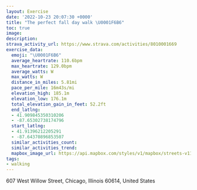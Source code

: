 ```yaml
---
layout: Exercise
date: '2022-10-23 20:07:30 +0000'
title: "The perfect fall day walk \U0001F6B6"
toc: true
image:
description:
strava_activity_url: https://www.strava.com/activities/8010001669
exercise_data:
  emoji: "\U0001F6B6"
  average_heartrate: 110.6bpm
  max_heartrate: 129.0bpm
  average_watts: W
  max_watts: W
  distance_in_miles: 5.81mi
  pace_per_mile: 16m43s/mi
  elevation_high: 185.1m
  elevation_low: 176.1m
  total_elevation_gain_in_feet: 52.2ft
  end_latlng:
  - 41.909845350310206
  - -87.65302738174796
  start_latlng:
  - 41.91396212205291
  - -87.64370896853507
  similar_activities_count:
  similar_activities_trend:
  mapbox_image_url: https://api.mapbox.com/styles/v1/mapbox/streets-v11/static/path-5+787af2-1.0(cmy~Fdp%7CuOCgIEoAAgCK_BCs%40AuJK%7BF%40qCG%7DBDgALeA%3Fc%40Iy%40EQO%5DSi%40U%7DAEIOAEE%40%5DEcA%40%5DKcABgARiAFg%40CmBBuAEyAScADIB%40BFBAk%40iCEOI%3FIc%40KQE%3FGB_Ap%40iBhAMLa%40Ve%40LsAp%40_%40JKFODiCz%40qBd%40oCj%40oC%60%40aCZa%40JkBX%7BBj%40e%40DeAXg%40FMFUD%7D%40V_APi%40DGAG%5DgB%7DC%3FGq%40_%40o%40KIG%7D%40BcBXm%40PiAb%40eAl%40g%40%5C%7B%40r%40o%40p%40i%40%5EeBx%40k%40RkAXs%40Lc%40DS%40UD%7D%40%3FSBKCg%40%3FY%3FwAOy%40O%7D%40Wo%40E_%40HQJWROPGPGd%40%40f%40DHBAV%5DPIf%40ZZF~AGz%40%40vBFrB%3FPA%60%40Ib%40%40n%40WbBUjA%5BrAcAb%40g%40LWvBaCXQXKHCJPBTRv%40RhBBFBBCAXxABd%40Hh%40FvAVpCB%7CAE%5E%3F%5CRn%40NRPQHAFDBvA%40HFHLGTBl%40OF%3FJHJADCPWJGC%3FBBXH%5CGHGDGBS%3FKCEQCIEMSQL%40%40ECC%40YTYBIHYHEDS%40KJMd%40MFGEAMA%7D%40J_%40Zc%40JIXE%60Bo%40l%40%5BPAlAc%40%7CA%5DpBi%40%7C%40It%40Ud%40YTED%3FHHR%60AP%5CFFND%60%40S%60%40BLFZ%40NAHID%3FV%40ZHT%3F%60%40RTFr%40%40ZFVRN%5EPRFZDHDBd%40BDE%40WJY%5CMRST_%40FAd%40Zh%40Q%60%40%40VOXg%40PKv%40YLKDYI_%40EkAJaAEc%40BGj%40Sh%40%3FLJB%40LEf%40KZ%3FHLHZX%60B%3FXGTCj%40ZZRXAd%40E%5CaA%5ES%5BYFGCWW_Ah%40a%40b%40i%40EG%40GL%3FPGJa%40HGBADH%5E%60%40rANGPDHALOFSPKh%40CJGDSX%3FLCDKC_%40KGO%40c%40Pc%40%40QPWFG%3FPT%40JCh%40Op%40AHDLFBXIXCJ%40d%40X%60AVTRDTCv%40DdD%40ZFLl%40N%5CB%60A%40%7CDGPLDtE%40hFHvAThGHnRD%5CJLVBx%40%3FV%40LHFRHnZLLhOSl%40%40JX%3F%60DBh%40FVHNHD%60%40JHHDHDr%40%3Fz%40Dt%40%40vAH%5CXX),pin-s-s+e5b22e(-87.64179,41.91458),pin-s-f+89ae00(-87.65126000000002,41.910139999999934)/auto/800x800?access_token=pk.eyJ1Ijoiam9zaGJlY2ttYW4iLCJhIjoiY205eWR2aDd1MWZ6djJrbXc4a3M0bWZleiJ9.XiG9OWkNcZk2QzjJbxLB4A
tags:
- walking
---
```




607 West Willow Street, Chicago, Illinois 60614, United States
